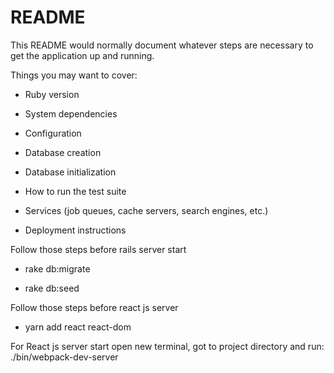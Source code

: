 # README

This README would normally document whatever steps are necessary to get the
application up and running.

Things you may want to cover:

* Ruby version

* System dependencies

* Configuration

* Database creation

* Database initialization

* How to run the test suite

* Services (job queues, cache servers, search engines, etc.)

* Deployment instructions


Follow those steps before rails server start

 * rake db:migrate

 * rake db:seed

 Follow those steps before react js server

  * yarn add react react-dom

For React js server start open new terminal, got to project directory and run: ./bin/webpack-dev-server
